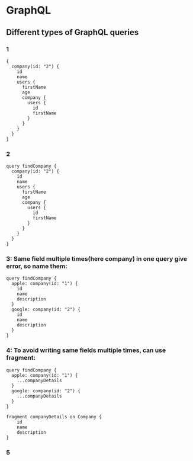 # GraphQL

## Different types of GraphQL queries

### 1
```
{
  company(id: "2") {
    id
    name
    users {
      firstName
      age
      company {
        users {
          id
          firstName
        }
      }
    }
  }
}
```

### 2
```
query findCompany {
  company(id: "2") {
    id
    name
    users {
      firstName
      age
      company {
        users {
          id
          firstName
        }
      }
    }
  }
}
```

### 3: Same field multiple times(here company) in one query give error, so name them:
```
query findCompany {
  apple: company(id: "1") {
    id
    name
    description
  }
  google: company(id: "2") {
    id
    name
    description
  }
}
```

### 4: To avoid writing same fields multiple times, can use fragment:
```
query findCompany {
  apple: company(id: "1") {
    ...companyDetails
  }
  google: company(id: "2") {
    ...companyDetails
  }
}

fragment companyDetails on Company {
  	id
    name
    description
}

```

### 5